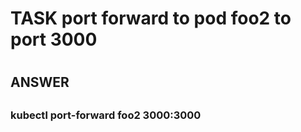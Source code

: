 
# 
# TASK port forward to pod foo2 to port 3000
#

##
## ANSWER
##

###
### kubectl port-forward foo2 3000:3000
###
